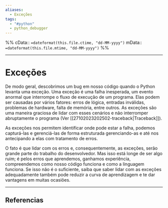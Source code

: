 ```yaml
---
aliases:
  - Exceções
tags:
  - "#python"
  - python_debugger
---
```

%%
cData:: `=dateformat(this.file.ctime, "dd-MM-yyyy")`
mData:: `=dateformat(this.file.mtime, "dd-MM-yyyy")`
%%

___
# Exceções

De modo geral, descobrimos um bug em nosso código quando o Python levanta uma exceção. Uma exceção é uma falha inesperada, um evento anormal que interrompe o fluxo de execução de um programa. Elas podem ser causadas por vários fatores: erros de lógica, entradas inválidas, problemas de hardware, falta de memória, entre outros. As exceções são uma maneira graciosa de lidar com esses cenários e não interromper abruptamente o programa (Ver [[27102023202502-traceback|Traceback]]). 

As exceções nos permitem identificar onde pode estar a falha, podemos capturá-las e gerenciá-las de forma estruturada gerenciando-as e até nos antecipando a elas com tratamento de erros.

O fato é que lidar com os erros e, consequentemente, as exceções, serão grande parte do trabalho do desenvolvedor. Mas isso está longe de ser algo ruim; é pelos erros que aprendemos, ganhamos experiência, compreendemos como nosso código funciona e como a linguagem funciona. Se isso não é o suficiente, saiba que saber lidar com as exceções adequadamente também pode reduzir a curva de aprendizagem e te dar vantagens em muitas ocasiões.

---
## Referencias